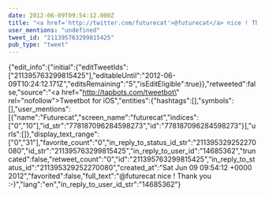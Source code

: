 ```yaml
---
date: 2012-06-09T09:54:12.000Z
title: "<a href='http://twitter.com/futurecat'>@futurecat</a> nice ! Thank you :-)″"
user_mentions: "undefined"
tweet_id: "211395763299815425"
pub_type: "tweet"
---
```

{"edit_info":{"initial":{"editTweetIds":["211395763299815425"],"editableUntil":"2012-06-09T10:24:12.171Z","editsRemaining":"5","isEditEligible":true}},"retweeted":false,"source":"<a href=\"http://tapbots.com/tweetbot\" rel=\"nofollow\">Tweetbot for iOS</a>","entities":{"hashtags":[],"symbols":[],"user_mentions":[{"name":"Futurecat","screen_name":"futurecat","indices":["0","10"],"id_str":"778187096284598273","id":"778187096284598273"}],"urls":[]},"display_text_range":["0","31"],"favorite_count":"0","in_reply_to_status_id_str":"211395329252270080","id_str":"211395763299815425","in_reply_to_user_id":"14685362","truncated":false,"retweet_count":"0","id":"211395763299815425","in_reply_to_status_id":"211395329252270080","created_at":"Sat Jun 09 09:54:12 +0000 2012","favorited":false,"full_text":"@futurecat nice ! Thank you :-)","lang":"en","in_reply_to_user_id_str":"14685362"}
